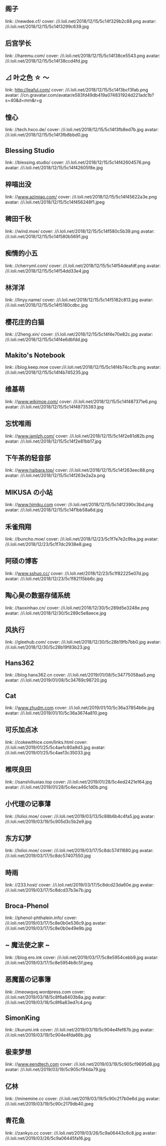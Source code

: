 ## 阁子

link: //newdee.cf/
cover: //i.loli.net/2018/12/15/5c14f329b2c88.png
avatar: //i.loli.net/2018/12/15/5c14f3299c639.jpg

## 后宫学长

link: //haremu.com/
cover: //i.loli.net/2018/12/15/5c14f38ce5543.png
avatar: //i.loli.net/2018/12/15/5c14f38ccd4fd.jpg

## ⊿ 叶之色 ☆ ～

link: http://leaful.com/
cover: //i.loli.net/2018/12/15/5c14f3bcf3fab.png
avatar: //cn.gravatar.com/avatar/e583fd49db419a074831924d221adc1b?s=40&d=mm&r=g

## 惶心

link: //tech.hxco.de/
cover: //i.loli.net/2018/12/15/5c14f3fb8ed7b.jpg
avatar: //i.loli.net/2018/12/15/5c14f3fb8bbd0.jpg

## Blessing Studio

link: //blessing.studio/
cover: //i.loli.net/2018/12/15/5c14f42604576.png
avatar: //i.loli.net/2018/12/15/5c14f42605f8e.jpg

## 梓喵出没

link: //www.azimiao.com/
cover: //i.loli.net/2018/12/15/5c14f45622a3e.png
avatar: //i.loli.net/2018/12/15/5c14f456248f1.jpeg

## 稗田千秋

link: //wind.moe/
cover: //i.loli.net/2018/12/15/5c14f580c5b39.png
avatar: //i.loli.net/2018/12/15/5c14f580b5691.jpg

## 痴情的小五

link: //cherryml.com/
cover: //i.loli.net/2018/12/15/5c14f54deafdf.png
avatar: //i.loli.net/2018/12/15/5c14f54dd33e4.jpg

## 林洋洋

link: //linyy.name/
cover: //i.loli.net/2018/12/15/5c14f5182c813.jpg
avatar: //i.loli.net/2018/12/15/5c14f5180cdbc.jpg

## 樱花庄的白猫

link: //2heng.xin/
cover: //i.loli.net/2018/12/15/5c14f4e70e82c.jpg
avatar: //i.loli.net/2018/12/15/5c14f4e6dbfdd.jpg

## Makito's Notebook

link: //blog.keep.moe
cover://i.loli.net/2018/12/15/5c14f4b74cc1b.png
avatar: //i.loli.net/2018/12/15/5c14f4b745235.jpg

## 维基萌

link: //www.wikimoe.com/
cover: //i.loli.net/2018/12/15/5c14f487371e6.png
avatar: //i.loli.net/2018/12/15/5c14f48735383.jpg

## 忘忧唯雨

link: //www.iamlzh.com/
cover: //i.loli.net/2018/12/15/5c14f2e81d82b.png
avatar: //i.loli.net/2018/12/15/5c14f2e81bb17.jpg

## 下午茶的轻音部

link: //www.haibara.top/
cover: //i.loli.net/2018/12/15/5c14f263eec88.png
avatar: //i.loli.net/2018/12/15/5c14f263e2a2a.png

## MIKUSA の小站

link: //www.himiku.com
cover: //i.loli.net/2018/12/15/5c14f2390c3bd.png
avatar: //i.loli.net/2018/12/15/5c14f1bb58a6d.jpg

## 禾雀飛翔

link: //buncho.moe/
cover: //i.loli.net/2018/12/23/5c1f7e7e2c9ba.jpg
avatar: //i.loli.net/2018/12/23/5c1f7dc2938e8.jpeg

## 阿硕の博客

link: //www.sshuo.cc/
cover: //i.loli.net/2018/12/23/5c1f82225e07d.jpg
avatar: //i.loli.net/2018/12/23/5c1f82115bb6c.jpg

## 陶心昊の数据存储系统

link: //taoxinhao.cn/
cover: //i.loli.net/2018/12/30/5c289d5e3248e.png
avatar: //i.loli.net/2018/12/30/5c289c5e8aece.jpg

## 风执行

link: //gleehub.com/
cover: //i.loli.net/2018/12/30/5c28b19fb7bb0.jpg
avatar: //i.loli.net/2018/12/30/5c28b19f83b23.jpg

## Hans362

link: //blog.hans362.cn
cover: //i.loli.net/2019/01/08/5c34775058aa5.png
avatar: //i.loli.net/2019/01/08/5c34769c98720.jpg

## Cat

link: //www.zhudm.com
cover: //i.loli.net/2019/01/10/5c36a37854b6e.jpg
avatar: //i.loli.net/2019/01/10/5c36a3674a810.jpeg

## 可乐加点冰

link: //cokewithice.com/links.html
cover: //i.loli.net/2019/01/25/5c4ae1c80a9d3.jpg
avatar: //i.loli.net/2019/01/25/5c4ae13c35033.jpg

## 椎咲良田

link: //sanshiliuxiao.top
cover: //i.loli.net/2019/01/28/5c4ed2421e164.jpg
avatar: //i.loli.net/2019/01/28/5c4eca46c1d0b.png

## 小代理の记事薄

link: //lolioi.moe/
cover: //i.loli.net/2019/03/13/5c88b6b4c4fa5.jpg
avatar: //i.loli.net/2019/03/19/5c905d3c5b2e9.jpg

## 东方幻梦

link: //lolioi.moe/
cover: //i.loli.net/2019/03/17/5c8dc57411680.jpg
avatar: //i.loli.net/2019/03/17/5c8dc57407550.jpg

## 時雨

link: //233.host/
cover: //i.loli.net/2019/03/17/5c8dcd23da60e.jpg
avatar: //i.loli.net/2019/03/17/5c8dcd37b3e7b.jpg

## Broca-Phenol

link: //phenol-phthalein.info/
cover: //i.loli.net/2019/03/17/5c8e0b0e536c9.jpg
avatar: //i.loli.net/2019/03/17/5c8e0b0e49e9b.jpg

## ~ 魔法使之家 ~

link: //blog.ero.ink
cover: //i.loli.net/2019/03/17/5c8e5954cebb9.jpg
avatar: //i.loli.net/2019/03/17/5c8e5954b8c5f.jpeg

## 恶魔菌の记事簿

link: //meowqvq.wordpress.com
cover: //i.loli.net/2019/03/18/5c8f6a8403b8a.jpg
avatar: //i.loli.net/2019/03/18/5c8f6a83ed7c4.png

## SimonKing

link: //kurumi.ink
cover: //i.loli.net/2019/03/19/5c904e4fef87b.jpg
avatar: //i.loli.net/2019/03/19/5c904e4fda66b.jpg

## 极束梦想

link: //www.eendtech.com
cover: //i.loli.net/2019/03/19/5c905cf9695d8.jpg
avatar: //i.loli.net/2019/03/19/5c905cf94da79.jpg

## 亿林

link: //minemine.cc
cover: //i.loli.net/2019/03/19/5c90c217b0e6d.jpg
avatar: //i.loli.net/2019/03/19/5c90c2179db40.jpeg

## 青花鱼

link: //zankyo.cc
cover: //i.loli.net/2019/03/26/5c9a06443c6c8.jpg
avatar: //i.loli.net/2019/03/26/5c9a06445fa16.jpg
